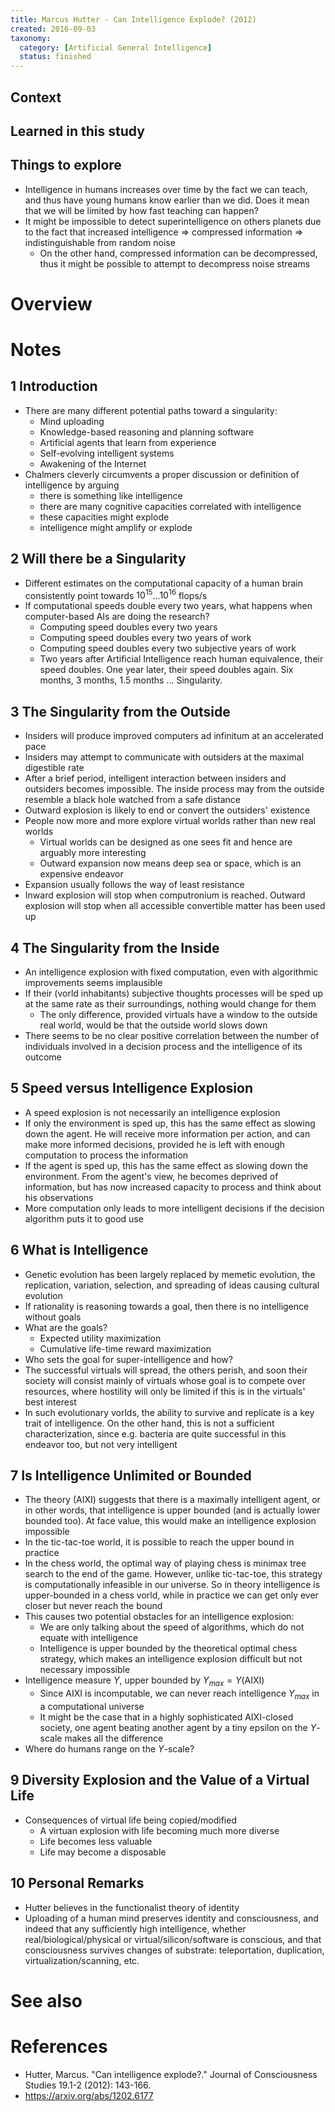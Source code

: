 ```yaml
---
title: Marcus Hutter - Can Intelligence Explode? (2012)
created: 2016-09-03
taxonomy:
  category: [Artificial General Intelligence]
  status: finished
---
```


## Context

## Learned in this study

## Things to explore
* Intelligence in humans increases over time by the fact we can teach, and thus have young humans know earlier than we did. Does it mean that we will be limited by how fast teaching can happen?
* It might be impossible to detect superintelligence on others planets due to the fact that increased intelligence => compressed information => indistinguishable from random noise
	* On the other hand, compressed information can be decompressed, thus it might be possible to attempt to decompress noise streams

# Overview

# Notes
## 1 Introduction
* There are many different potential paths toward a singularity:
	* Mind uploading
	* Knowledge-based reasoning and planning software
	* Artificial agents that learn from experience
	* Self-evolving intelligent systems
	* Awakening of the Internet
* Chalmers cleverly circumvents a proper discussion or definition of intelligence by arguing
	* there is something like intelligence
	* there are many cognitive capacities correlated with intelligence
	* these capacities might explode
	* intelligence might amplify or explode

## 2 Will there be a Singularity
* Different estimates on the computational capacity of a human brain consistently point towards $10^{15}$...$10^{16}$ flops/s
* If computational speeds double every two years, what happens when computer-based AIs are doing the research?
	* Computing speed doubles every two years
	* Computing speed doubles every two years of work
	* Computing speed doubles every two subjective years of work
	* Two years after Artificial Intelligence reach human equivalence, their speed doubles. One year later, their speed doubles again. Six months, 3 months, 1.5 months ... Singularity.

## 3 The Singularity from the Outside
* Insiders will produce improved computers ad infinitum at an accelerated pace
* Insiders may attempt to communicate with outsiders at the maximal digestible rate
* After a brief period, intelligent interaction between insiders and outsiders becomes impossible. The inside process may from the outside resemble a black hole watched from a safe distance
* Outward explosion is likely to end or convert the outsiders' existence
* People now more and more explore virtual worlds rather than new real worlds
	* Virtual worlds can be designed as one sees fit and hence are arguably more interesting
	* Outward expansion now means deep sea or space, which is an expensive endeavor
* Expansion usually follows the way of least resistance
* Inward explosion will stop when computronium is reached. Outward explosion will stop when all accessible convertible matter has been used up

## 4 The Singularity from the Inside
* An intelligence explosion with fixed computation, even with algorithmic improvements seems implausible
* If their (vorld inhabitants) subjective thoughts processes will be sped up at the same rate as their surroundings, nothing would change for them
	* The only difference, provided virtuals have a window to the outside real world, would be that the outside world slows down
* There seems to be no clear positive correlation between the number of individuals involved in a decision process and the intelligence of its outcome

## 5 Speed versus Intelligence Explosion
* A speed explosion is not necessarily an intelligence explosion
* If only the environment is sped up, this has the same effect as slowing down the agent. He will receive more information per action, and can make more informed decisions, provided he is left with enough computation to process the information
* If the agent is sped up, this has the same effect as slowing down the environment. From the agent's view, he becomes deprived of information, but has now increased capacity to process and think about his observations
* More computation only leads to more intelligent decisions if the decision algorithm puts it to good use

## 6 What is Intelligence
* Genetic evolution has been largely replaced by memetic evolution, the replication, variation, selection, and spreading of ideas causing cultural evolution
* If rationality is reasoning towards a goal, then there is no intelligence without goals
* What are the goals?
	* Expected utility maximization
	* Cumulative life-time reward maximization
* Who sets the goal for super-intelligence and how?
* The successful virtuals will spread, the others perish, and soon their society will consist mainly of virtuals whose goal is to compete over resources, where hostility will only be limited if this is in the virtuals' best interest
* In such evolutionary vorlds, the ability to survive and replicate is a key trait of intelligence. On the other hand, this is not a sufficient characterization, since e.g. bacteria are quite successful in this endeavor too, but not very intelligent

## 7 Is Intelligence Unlimited or Bounded
* The theory (AIXI) suggests that there is a maximally intelligent agent, or in other words, that intelligence is upper bounded (and is actually lower bounded too). At face value, this would make an intelligence explosion impossible
* In the tic-tac-toe world, it is possible to reach the upper bound in practice
* In the chess world, the optimal way of playing chess is minimax tree search to the end of the game. However, unlike tic-tac-toe, this strategy is computationally infeasible in our universe. So in theory intelligence is upper-bounded in a chess vorld, while in practice we can get only ever closer but never reach the bound
* This causes two potential obstacles for an intelligence explosion:
	* We are only talking about the speed of algorithms, which do not equate with intelligence
	* Intelligence is upper bounded by the theoretical optimal chess strategy, which makes an intelligence explosion difficult but not necessary impossible
* Intelligence measure $\Upsilon$, upper bounded by $\Upsilon_{max} = \Upsilon(\mathrm{AIXI})$
	* Since AIXI is incomputable, we can never reach intelligence $\Upsilon_{max}$ in a computational universe
	* It might be the case that in a highly sophisticated AIXI-closed society, one agent beating another agent by a tiny epsilon on the $\Upsilon$-scale makes all the difference
* Where do humans range on the $\Upsilon$-scale?

## 9 Diversity Explosion and the Value of a Virtual Life
* Consequences of virtual life being copied/modified
	* A virtuan explosion with life becoming much more diverse
	* Life becomes less valuable
	* Life may become a disposable

## 10 Personal Remarks
* Hutter believes in the functionalist theory of identity
* Uploading of a human mind preserves identity and consciousness, and indeed that any sufficiently high intelligence, whether real/biological/physical or virtual/silicon/software is conscious, and that consciousness survives changes of substrate: teleportation, duplication, virtualization/scanning, etc.

# See also

# References
* Hutter, Marcus. "Can intelligence explode?." Journal of Consciousness Studies 19.1-2 (2012): 143-166.
* https://arxiv.org/abs/1202.6177